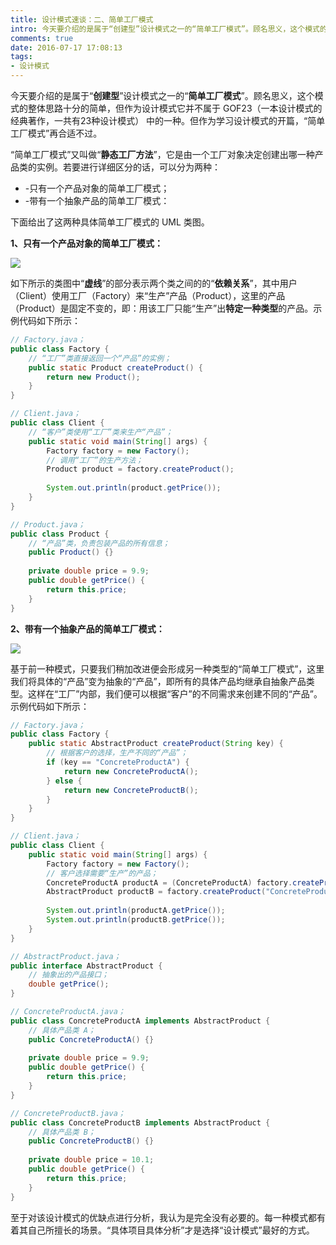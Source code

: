```yaml
---
title: 设计模式速谈：二、简单工厂模式
intro: 今天要介绍的是属于“创建型”设计模式之一的“简单工厂模式”。顾名思义，这个模式的整体思路十分的简单，但作为设计模式它并不属于 GOF23（一本设计模式的经典著作，一共有23种设计模式） 中的一种。但作为学习设计模式的开篇，“简单工厂模式”再合适不过。
comments: true
date: 2016-07-17 17:08:13
tags:
- 设计模式
---
```



今天要介绍的是属于“**创建型**”设计模式之一的“**简单工厂模式**”。顾名思义，这个模式的整体思路十分的简单，但作为设计模式它并不属于 GOF23（一本设计模式的经典著作，一共有23种设计模式） 中的一种。但作为学习设计模式的开篇，“简单工厂模式”再合适不过。

“简单工厂模式”又叫做“**静态工厂方法**”，它是由一个工厂对象决定创建出哪一种产品类的实例。若要进行详细区分的话，可以分为两种：

* -只有一个产品对象的简单工厂模式；
* -带有一个抽象产品的简单工厂模式：

下面给出了这两种具体简单工厂模式的 UML 类图。

**1、只有一个产品对象的简单工厂模式：**

![](1.png)

如下所示的类图中“**虚线**”的部分表示两个类之间的的“**依赖关系**”，其中用户（Client）使用工厂（Factory）来“生产”产品（Product），这里的产品（Product）是固定不变的，即：用该工厂只能“生产”出**特定一种类型**的产品。示例代码如下所示：

```java
// Factory.java；
public class Factory {
    // “工厂”类直接返回一个“产品”的实例；
    public static Product createProduct() {
        return new Product();
    }
}
```

```java
// Client.java；
public class Client {
    // “客户”类使用“工厂”类来生产“产品”；
    public static void main(String[] args) {
        Factory factory = new Factory();
        // 调用“工厂”的生产方法；
        Product product = factory.createProduct();
		
        System.out.println(product.getPrice());
    }
}
```

```java
// Product.java；
public class Product {
    // “产品”类，负责包装产品的所有信息；
    public Product() {}
	
    private double price = 9.9;
    public double getPrice() {
        return this.price;
    }
}

```

**2、带有一个抽象产品的简单工厂模式：**

![](2.png)

基于前一种模式，只要我们稍加改进便会形成另一种类型的“简单工厂模式”，这里我们将具体的“产品”变为抽象的“产品”，即所有的具体产品均继承自抽象产品类型。这样在“工厂”内部，我们便可以根据“客户”的不同需求来创建不同的“产品”。示例代码如下所示：

```java
// Factory.java；
public class Factory {
    public static AbstractProduct createProduct(String key) {
        // 根据客户的选择，生产不同的“产品”；
        if (key == "ConcreteProductA") {
            return new ConcreteProductA();
        } else {
            return new ConcreteProductB();
        }
    }
}
```

```java
// Client.java；
public class Client {
    public static void main(String[] args) {
        Factory factory = new Factory();
	    // 客户选择需要“生产”的产品；
        ConcreteProductA productA = (ConcreteProductA) factory.createProduct("ConcreteProductA");
        AbstractProduct productB = factory.createProduct("ConcreteProductB");
		
        System.out.println(productA.getPrice());
        System.out.println(productB.getPrice());
    }
}
```

```java
// AbstractProduct.java；
public interface AbstractProduct {
    // 抽象出的产品接口；
    double getPrice();
}
```

```java
// ConcreteProductA.java；
public class ConcreteProductA implements AbstractProduct {
    // 具体产品类 A；
    public ConcreteProductA() {}
	
    private double price = 9.9;
    public double getPrice() {
        return this.price;
    }
}
```

```java
// ConcreteProductB.java；
public class ConcreteProductB implements AbstractProduct {
    // 具体产品类 B；
    public ConcreteProductB() {}
	
    private double price = 10.1;
    public double getPrice() {
        return this.price;
    }
}
```


至于对该设计模式的优缺点进行分析，我认为是完全没有必要的。每一种模式都有着其自己所擅长的场景。“具体项目具体分析”才是选择“设计模式”最好的方式。

